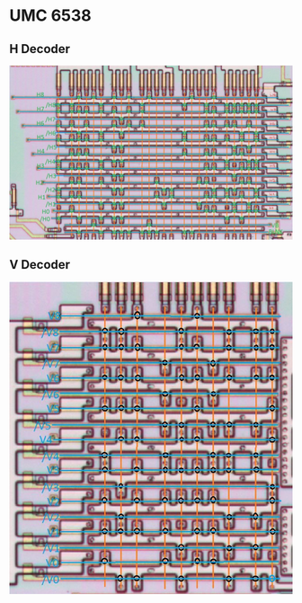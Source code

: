 # UMC 6538

## H Decoder

![hpla](/BreakingNESWiki/imgstore/6538/hpla.jpg)

## V Decoder

![vpla](/BreakingNESWiki/imgstore/6538/vpla.jpg)
